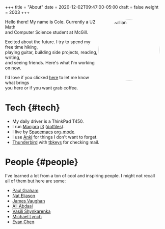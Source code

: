+++
title = "About"
date = 2020-12-02T09:47:00-05:00
draft = false
weight = 2003
+++

<img src='/images/cole.jpg' title="Cole Killian" style="float: right; border-radius: 50%" width="200px"/>

Hello there! My name is Cole. Currently a U2 Math
<br>
and Computer Science student at McGill.

Excited about the future. I try to spend my free time hiking, <br>
playing guitar, building side projects, reading, writing, <br> and seeing friends. Here's what I'm working on [now](/now).

I'd love if you clicked [here](mailto:cole@colekillian.com) to let me know what brings <br> you here or if you want grab coffee.


# Tech {#tech}

-   My daily driver is a ThinkPad T450.
-   I run [Manjaro](https://manjaro.org/) [i3](https://i3wm.org/) ([dotfiles](https://github.com/Ruborcalor/voidrice)).
-   I live by [Spacemacs](https://www.spacemacs.org/) [org-mode](https://orgmode.org/).
-   I use [Anki](https://apps.ankiweb.net/) for things I don't want to forget.
-   [Thunderbird](https://www.thunderbird.net/en-US/) with [tbkeys](https://github.com/wshanks/tbkeys) for checking mail.


# People {#people}

I've learned a lot from a ton of cool and inspiring people. I might not recall all of them but here are some:

-   [Paul Graham](http://paulgraham.com/)
-   [Nat Eliason](https://www.nateliason.com)
-   [James Vaughan](https://jamesbvaughan.com/)
-   [Ali Abdaal](https://aliabdaal.com/)
-   [Vasili Shynkarenka](https://vasilishynkarenka.com/)
-   [Michael Lynch](https://mtlynch.io/)
-   [Evan Chen](https://web.evanchen.cc/)
